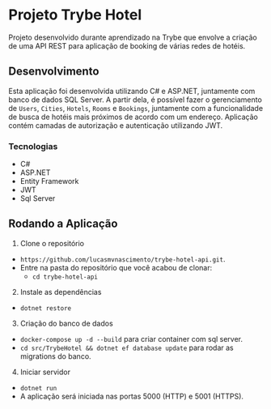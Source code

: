 # Projeto Trybe Hotel

Projeto desenvolvido durante aprendizado na Trybe que envolve a criação de uma API REST para aplicação de booking de várias redes de hotéis.

## Desenvolvimento

Esta aplicação foi desenvolvida utilizando C# e ASP.NET, juntamente com banco de dados SQL Server. A partir dela, é possível fazer o gerenciamento de `Users`, `Cities`, `Hotels`, `Rooms` e `Bookings`, juntamente com a funcionalidade de busca de hotéis mais próximos de acordo com um endereço. Aplicação contém camadas de autorização e autenticação utilizando JWT.

### Tecnologias

- C#
- ASP.NET
- Entity Framework
- JWT
- Sql Server

## Rodando a Aplicação

1. Clone o repositório

- `https://github.com/lucasmvnascimento/trybe-hotel-api.git`.
- Entre na pasta do repositório que você acabou de clonar:
  - `cd trybe-hotel-api`

2. Instale as dependências

- `dotnet restore`

3. Criação do banco de dados

- `docker-compose up -d --build` para criar container com sql server.
- `cd src/TrybeHotel && dotnet ef database update` para rodar as migrations do banco.

4. Iniciar servidor

- `dotnet run`
- A aplicação será iniciada nas portas 5000 (HTTP) e 5001 (HTTPS).
